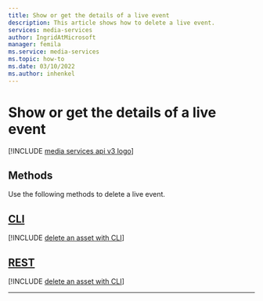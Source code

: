 ```yaml
---
title: Show or get the details of a live event
description: This article shows how to delete a live event.
services: media-services
author: IngridAtMicrosoft
manager: femila 
ms.service: media-services
ms.topic: how-to
ms.date: 03/10/2022
ms.author: inhenkel
---
```


# Show or get the details of a live event

[!INCLUDE [media services api v3 logo](./includes/v3-hr.md)]

## Methods

Use the following methods to delete a live event.

## [CLI](#tab/cli/)

[!INCLUDE [delete an asset with CLI](./includes/task-show-live-event-cli.md)]

## [REST](#tab/rest/)

[!INCLUDE [delete an asset with CLI](./includes/task-get-live-event-rest.md)]

---
